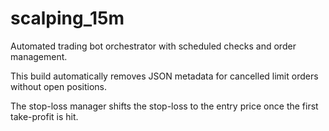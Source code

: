 # scalping_15m

Automated trading bot orchestrator with scheduled checks and order management.

This build automatically removes JSON metadata for cancelled limit orders without open positions.

The stop-loss manager shifts the stop-loss to the entry price once the first take-profit is hit.
